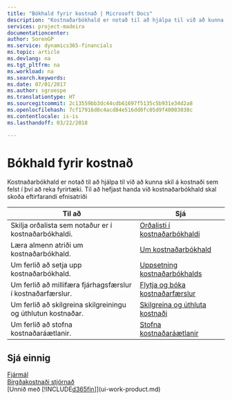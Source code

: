 ```yaml
---
title: "Bókhald fyrir kostnað | Microsoft Docs"
description: "Kostnaðarbókhald er notað til að hjálpa til við að kunna skil á kostnaði sem felst í því að reka fyrirtæki. Til að hefjast handa við kostnaðarbókhald skal skoða eftirfarandi efnisatriði"
services: project-madeira
documentationcenter: 
author: SorenGP
ms.service: dynamics365-financials
ms.topic: article
ms.devlang: na
ms.tgt_pltfrm: na
ms.workload: na
ms.search.keywords: 
ms.date: 07/01/2017
ms.author: sgroespe
ms.translationtype: HT
ms.sourcegitcommit: 2c13559bb3dc44cdb61697f5135c5b931e34d2a8
ms.openlocfilehash: 7cf17916d0c4acd84e516dd0fc05d9f40003038c
ms.contentlocale: is-is
ms.lasthandoff: 03/22/2018

---
```

# <a name="accounting-for-costs"></a>Bókhald fyrir kostnað
Kostnaðarbókhald er notað til að hjálpa til við að kunna skil á kostnaði sem felst í því að reka fyrirtæki. Til að hefjast handa við kostnaðarbókhald skal skoða eftirfarandi efnisatriði  

|Til að|Sjá|  
|--------|---------|  
|Skilja orðalista sem notaður er í kostnaðarbókhaldi.|[Orðalisti í kostnaðarbókhaldi](finance-terminology-in-cost-accounting.md)|  
|Læra almenn atriði um kostnaðarbókhald.|[Um kostnaðarbókhald](finance-about-cost-accounting.md)|  
|Um ferlið að setja upp kostnaðarbókhald.|[Uppsetning kostnaðarbókhalds](finance-set-up-cost-accounting.md)|  
|Um ferlið að millifæra fjárhagsfærslur í kostnaðarfærslur.|[Flytja og bóka kostnaðarfærslur](finance-transfer-and-post-cost-entries.md)|  
|Um ferlið að skilgreina skilgreiningu og úthlutun kostnaðar.|[Skilgreina og úthluta kostnaði](finance-define-and-allocate-costs.md)|  
|Um ferlið að stofna kostnaðaráætlanir.|[Stofna kostnaðaráætlanir](finance-create-cost-budgets.md)|  

## <a name="see-also"></a>Sjá einnig  
[Fjármál](finance.md)  
[Birgðakostnaði stjórnað](finance-manage-inventory-costs.md)  
[Unnið með [!INCLUDE[d365fin](includes/d365fin_md.md)]](ui-work-product.md)

